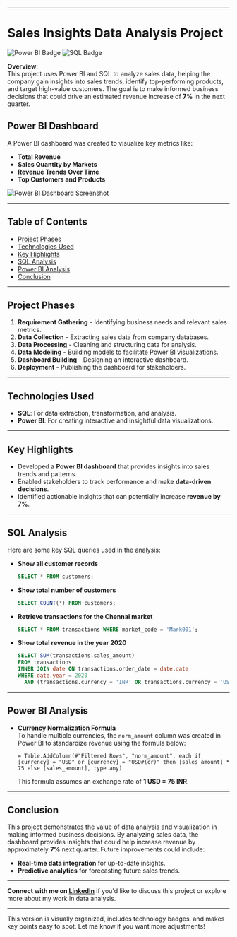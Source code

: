
---

# Sales Insights Data Analysis Project

![Power BI Badge](https://img.shields.io/badge/Tool-Power%20BI-blue) ![SQL Badge](https://img.shields.io/badge/Language-SQL-yellow)

**Overview**:  
This project uses Power BI and SQL to analyze sales data, helping the company gain insights into sales trends, identify top-performing products, and target high-value customers. The goal is to make informed business decisions that could drive an estimated revenue increase of **7%** in the next quarter.

## Power BI Dashboard
A Power BI dashboard was created to visualize key metrics like:
- **Total Revenue**
- **Sales Quantity by Markets**
- **Revenue Trends Over Time**
- **Top Customers and Products**

![Power BI Dashboard Screenshot](https://github.com/ShristiSingh1/sales_insight/blob/77cc864d18cd45fd1e6548f7abd225c2fcc9246c/Dashboard.png)

---

## Table of Contents
- [Project Phases](#project-phases)
- [Technologies Used](#technologies-used)
- [Key Highlights](#key-highlights)
- [SQL Analysis](#sql-analysis)
- [Power BI Analysis](#power-bi-analysis)
- [Conclusion](#conclusion)

---

## Project Phases
1. **Requirement Gathering** - Identifying business needs and relevant sales metrics.
2. **Data Collection** - Extracting sales data from company databases.
3. **Data Processing** - Cleaning and structuring data for analysis.
4. **Data Modeling** - Building models to facilitate Power BI visualizations.
5. **Dashboard Building** - Designing an interactive dashboard.
6. **Deployment** - Publishing the dashboard for stakeholders.

---

## Technologies Used
- **SQL**: For data extraction, transformation, and analysis.
- **Power BI**: For creating interactive and insightful data visualizations.

---

## Key Highlights
- Developed a **Power BI dashboard** that provides insights into sales trends and patterns.
- Enabled stakeholders to track performance and make **data-driven decisions**.
- Identified actionable insights that can potentially increase **revenue by 7%**.

---

## SQL Analysis

Here are some key SQL queries used in the analysis:

- **Show all customer records**  
   ```sql
   SELECT * FROM customers;
   ```

- **Show total number of customers**  
   ```sql
   SELECT COUNT(*) FROM customers;
   ```

- **Retrieve transactions for the Chennai market**  
   ```sql
   SELECT * FROM transactions WHERE market_code = 'Mark001';
   ```

- **Show total revenue in the year 2020**  
   ```sql
   SELECT SUM(transactions.sales_amount) 
   FROM transactions 
   INNER JOIN date ON transactions.order_date = date.date 
   WHERE date.year = 2020 
     AND (transactions.currency = 'INR' OR transactions.currency = 'USD');
   ```

---

## Power BI Analysis

- **Currency Normalization Formula**  
   To handle multiple currencies, the `norm_amount` column was created in Power BI to standardize revenue using the formula below:

   ```plaintext
   = Table.AddColumn(#"Filtered Rows", "norm_amount", each if [currency] = "USD" or [currency] = "USD#(cr)" then [sales_amount] * 75 else [sales_amount], type any)
   ```

   This formula assumes an exchange rate of **1 USD = 75 INR**.

---

## Conclusion
This project demonstrates the value of data analysis and visualization in making informed business decisions. By analyzing sales data, the dashboard provides insights that could help increase revenue by approximately **7%** next quarter. Future improvements could include:
- **Real-time data integration** for up-to-date insights.
- **Predictive analytics** for forecasting future sales trends.

---

**Connect with me on [LinkedIn](https://linkedin.com/yourprofile)** if you'd like to discuss this project or explore more about my work in data analysis.

---

This version is visually organized, includes technology badges, and makes key points easy to spot. Let me know if you want more adjustments!
